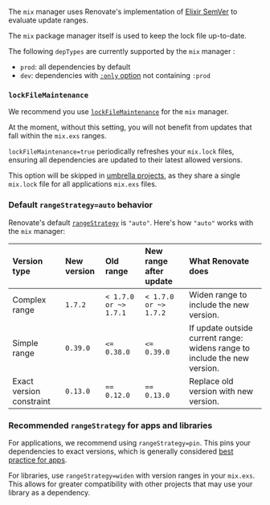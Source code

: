 The `mix` manager uses Renovate's implementation of [Elixir SemVer](https://hexdocs.pm/elixir/Version.html#module-requirements) to evaluate update ranges.

The `mix` package manager itself is used to keep the lock file up-to-date.

The following `depTypes` are currently supported by the `mix` manager :

- `prod`: all dependencies by default
- `dev`: dependencies with [`:only` option](https://hexdocs.pm/mix/Mix.Tasks.Deps.html#module-dependency-definition-options) not containing `:prod`

### `lockFileMaintenance`

We recommend you use [`lockFileMaintenance`](../../../configuration-options.md#lockfilemaintenance) for the `mix` manager.

At the moment, without this setting, you will not benefit from updates that fall within the `mix.exs` ranges.

`lockFileMaintenance=true` periodically refreshes your `mix.lock` files, ensuring all dependencies are updated to their latest allowed versions.

This option will be skipped in [umbrella projects](https://hexdocs.pm/elixir/dependencies-and-umbrella-projects.html#umbrella-projects), as they share a single
`mix.lock` file for all applications `mix.exs` files.

### Default `rangeStrategy=auto` behavior

Renovate's default [`rangeStrategy`](../../../configuration-options.md#rangestrategy) is `"auto"`.
Here's how `"auto"` works with the `mix` manager:

| Version type             | New version | Old range             | New range after update | What Renovate does                                                        |
| :----------------------- | :---------- | :-------------------- | :--------------------- | :------------------------------------------------------------------------ |
| Complex range            | `1.7.2`     | `< 1.7.0 or ~> 1.7.1` | `< 1.7.0 or ~> 1.7.2`  | Widen range to include the new version.                                   |
| Simple range             | `0.39.0`    | `<= 0.38.0`           | `<= 0.39.0`            | If update outside current range: widens range to include the new version. |
| Exact version constraint | `0.13.0`    | `== 0.12.0`           | `== 0.13.0`            | Replace old version with new version.                                     |

### Recommended `rangeStrategy` for apps and libraries

For applications, we recommend using `rangeStrategy=pin`.
This pins your dependencies to exact versions, which is generally considered [best practice for apps](../../../dependency-pinning.md).

For libraries, use `rangeStrategy=widen` with version ranges in your `mix.exs`.
This allows for greater compatibility with other projects that may use your library as a dependency.
